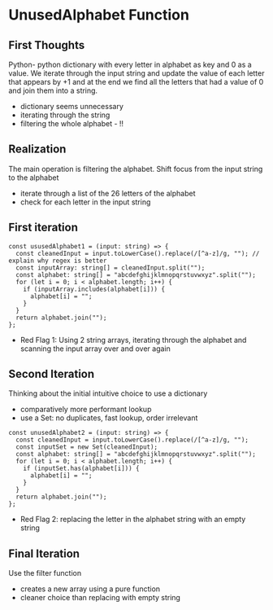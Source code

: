 # UnusedAlphabet Function

## First Thoughts

Python- python dictionary with every letter in alphabet as key and 0 as a value. We iterate through the input string and update the value of each letter that appears by +1 and at the end we find all the letters that had a value of 0 and join them into a string.

- dictionary seems unnecessary
- iterating through the string
- filtering the whole alphabet - !!

## Realization

The main operation is filtering the alphabet.
Shift focus from the input string to the alphabet

- iterate through a list of the 26 letters of the alphabet
- check for each letter in the input string

## First iteration

```
const ususedAlphabet1 = (input: string) => {
  const cleanedInput = input.toLowerCase().replace(/[^a-z]/g, ""); // explain why regex is better
  const inputArray: string[] = cleanedInput.split("");
  const alphabet: string[] = "abcdefghijklmnopqrstuvwxyz".split("");
  for (let i = 0; i < alphabet.length; i++) {
    if (inputArray.includes(alphabet[i])) {
      alphabet[i] = "";
    }
  }
  return alphabet.join("");
};
```

- Red Flag 1: Using 2 string arrays, iterating through the alphabet and scanning the input array over and over again

## Second Iteration

Thinking about the initial intuitive choice to use a dictionary

- comparatively more performant lookup
- use a Set: no duplicates, fast lookup, order irrelevant

```
const unusedAlphabet2 = (input: string) => {
  const cleanedInput = input.toLowerCase().replace(/[^a-z]/g, "");
  const inputSet = new Set(cleanedInput);
  const alphabet: string[] = "abcdefghijklmnopqrstuvwxyz".split("");
  for (let i = 0; i < alphabet.length; i++) {
    if (inputSet.has(alphabet[i])) {
      alphabet[i] = "";
    }
  }
  return alphabet.join("");
};
```

- Red Flag 2: replacing the letter in the alphabet string with an empty string

## Final Iteration

Use the filter function

- creates a new array using a pure function
- cleaner choice than replacing with empty string
